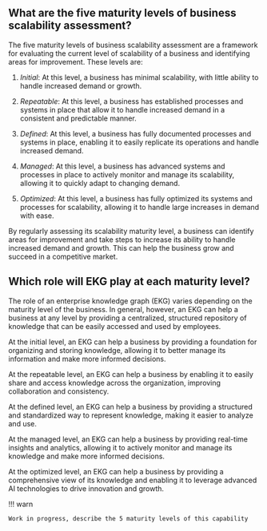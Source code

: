 ## What are the five maturity levels of business scalability assessment?

The five maturity levels of business scalability assessment are a framework for evaluating the current level of scalability of a business and 
identifying areas for improvement. These levels are:

1. _Initial_: At this level, a business has minimal scalability, with little ability to handle increased demand or growth.


2. _Repeatable_: At this level, a business has established processes and systems in place that allow it to handle increased demand in a consistent and predictable manner.


3. _Defined_: At this level, a business has fully documented processes and systems in place, enabling it to easily replicate its operations and handle increased demand.


4. _Managed_: At this level, a business has advanced systems and processes in place to actively monitor and manage its scalability, allowing it to quickly adapt to changing 
   demand.


5. _Optimized_: At this level, a business has fully optimized its systems and processes for scalability, allowing it to handle large increases in demand with ease.


By regularly assessing its scalability maturity level, a business can identify areas for improvement and take steps to increase its ability to handle increased demand and growth. This can help the business grow and succeed in a competitive market.

## Which role will EKG play at each maturity level?

The role of an enterprise knowledge graph (EKG) varies depending on the maturity level of the business. In general, however, an EKG can help a business at any level by
providing a centralized, structured repository of knowledge that can be easily accessed and used by employees.

At the initial level, an EKG can help a business by providing a foundation for organizing and storing knowledge, allowing it to better manage its information and make more
informed decisions.

At the repeatable level, an EKG can help a business by enabling it to easily share and access knowledge across the organization, improving collaboration and consistency.

At the defined level, an EKG can help a business by providing a structured and standardized way to represent knowledge, making it easier to analyze and use.

At the managed level, an EKG can help a business by providing real-time insights and analytics, allowing it to actively monitor and manage its knowledge and make more 
informed decisions.

At the optimized level, an EKG can help a business by providing a comprehensive view of its knowledge and enabling it to leverage advanced AI technologies to drive
innovation and growth.

!!! warn

    Work in progress, describe the 5 maturity levels of this capability
